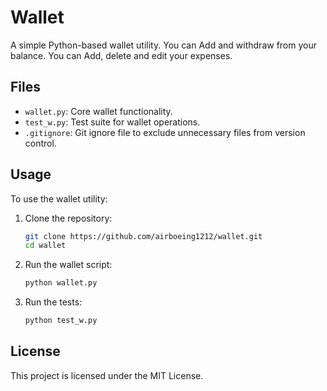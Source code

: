 # Wallet

A simple Python-based wallet utility. You can Add and withdraw from your balance. You can Add, delete and edit your expenses.

## Files

- `wallet.py`: Core wallet functionality.
- `test_w.py`: Test suite for wallet operations.
- `.gitignore`: Git ignore file to exclude unnecessary files from version control.

## Usage

To use the wallet utility:

1. Clone the repository:

   ```bash
   git clone https://github.com/airboeing1212/wallet.git
   cd wallet
   ```

2. Run the wallet script:

   ```bash
   python wallet.py
   ```

3. Run the tests:

   ```bash
   python test_w.py
   ```

## License

This project is licensed under the MIT License.
